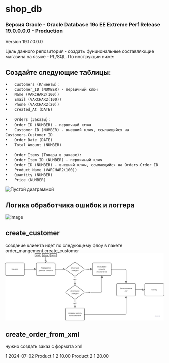 # shop_db

### Версия Oracle - Oracle Database 19c EE Extreme Perf Release 19.0.0.0.0 - Production
Version 19.17.0.0.0

Цель данного репозитория - создать фунциональные составляющие магазина на языке - PL/SQL. По инструкции ниже:

## Создайте следующие таблицы:
	•	Customers (Клиенты):
	•	Customer_ID (NUMBER) - первичный ключ
	•	Name (VARCHAR2(100))
	•	Email (VARCHAR2(100))
	•	Phone (VARCHAR2(20))
	•	Created_At (DATE)
 
	•	Orders (Заказы):
	•	Order_ID (NUMBER) - первичный ключ
	•	Customer_ID (NUMBER) - внешний ключ, ссылающийся на Customers.Customer_ID
	•	Order_Date (DATE)
	•	Total_Amount (NUMBER)
 
	•	Order_Items (Товары в заказе):
	•	Order_Item_ID (NUMBER) - первичный ключ
	•	Order_ID (NUMBER) - внешний ключ, ссылающийся на Orders.Order_ID
	•	Product_Name (VARCHAR2(100))
	•	Quantity (NUMBER)
	•	Price (NUMBER)
 ![Пустой диаграммой](https://github.com/user-attachments/assets/f413c676-215b-46ae-9259-f1105db63c3f)

## Логика обработчика ошибок и логгера 
![image](https://github.com/user-attachments/assets/9e46deee-20b7-4471-a4fc-3674fbc38c8e)


## create_customer
создание клиента идет по следующему флоу в пакете order_mangement.create_customer
![alt text](image.png)

## create_order_from_xml
нужно создать заказ с формата xml
<?xml version="1.0" encoding="UTF-8"?>
<Order>
    <Customer_ID>1</Customer_ID>
    <Order_Date>2024-07-02</Order_Date>
    <Items>
        <Item>
            <Product_Name>Product 1</Product_Name>
            <Quantity>2</Quantity>
            <Price>10.00</Price>
        </Item>
        <Item>
            <Product_Name>Product 2</Product_Name>
            <Quantity>1</Quantity>
            <Price>20.00</Price>
        </Item>
    </Items>
</Order>